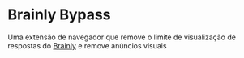# Brainly Bypass

Uma extensão de navegador que remove o limite de visualização de respostas do [Brainly](https://brainly.com.br/) e remove anúncios visuais
